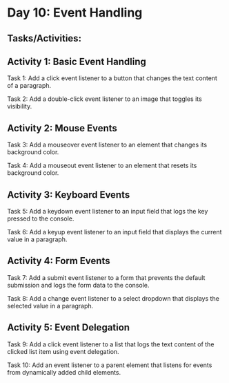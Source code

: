 # Day 10: Event Handling
## Tasks/Activities:
## Activity 1: Basic Event Handling
Task 1: Add a click event listener to a button that changes the text content of a paragraph.

Task 2: Add a double-click event listener to an image that toggles its visibility.

## Activity 2: Mouse Events
Task 3: Add a mouseover event listener to an element that changes its background color.

Task 4: Add a mouseout event listener to an element that resets its background color.

## Activity 3: Keyboard Events
Task 5: Add a keydown event listener to an input field that logs the key pressed to the console.

Task 6: Add a keyup event listener to an input field that displays the current value in a paragraph.

## Activity 4: Form Events
Task 7: Add a submit event listener to a form that prevents the default submission and logs the form data to the console.

Task 8: Add a change event listener to a select dropdown that displays the selected value in a paragraph.

## Activity 5: Event Delegation
Task 9: Add a click event listener to a list that logs the text content of the clicked list item using event delegation.

Task 10: Add an event listener to a parent element that listens for events from dynamically added child elements.
